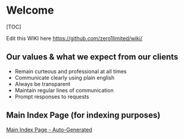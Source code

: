 # Welcome

[TOC]

Edit this WIKI here https://github.com/zero1limited/wiki/

## Our values & what we expect from our clients
- Remain curteous and professional at all times
- Communicate clearly using plain english
- Always be transparent
- Maintain regular lines of communication
- Prompt responses to requests 

## Main Index Page (for indexing purposes)
[Main Index Page - Auto-Generated](/docs/main/index-page)
